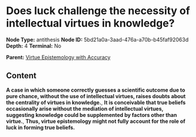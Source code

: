 # Does luck challenge the necessity of intellectual virtues in knowledge?

**Node Type:** antithesis
**Node ID:** 5bd21a0a-3aad-476a-a70b-b45faf92063d
**Depth:** 4
**Terminal:** No

**Parent:** [Virtue Epistemology with Accuracy](virtue-epistemology-with-accuracy-synthesis-7f5aeecd-1719-4441-bdf2-fa2a6ee0f859.md)

## Content

**A case in which someone correctly guesses a scientific outcome due to pure chance, without the use of intellectual virtues, raises doubts about the centrality of virtues in knowledge.**, **It is conceivable that true beliefs occasionally arise without the mediation of intellectual virtues, suggesting knowledge could be supplemented by factors other than virtue.**, **Thus, virtue epistemology might not fully account for the role of luck in forming true beliefs.**
